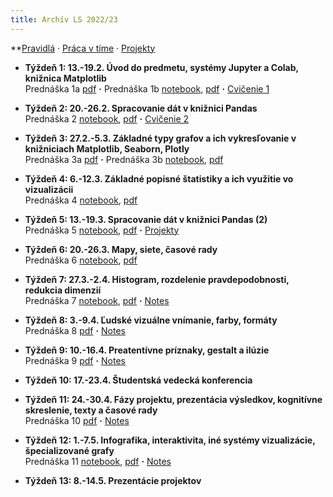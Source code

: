 ```yaml
---
title: Archív LS 2022/23
---
```



**[Pravidlá](./Rules.md) · [Práca v tíme](./Groups.md) · [Projekty](./Projects.md)

* **Týždeň 1: 13.-19.2. Úvod do predmetu, systémy Jupyter a Colab, knižnica Matplotlib**<br>Prednáška 1a [pdf](./pdf/L01a_visualization_history.pdf) **·** Prednáška 1b [notebook](https://colab.research.google.com/github/bbrejova/viz//blob/master/notebooks/L01b_Jupyter_Colab_Matplotlib.ipynb), [pdf](./pdf/L01b_Jupyter_Colab_Matplotlib.pdf) **·** [Cvičenie 1](./Tutorial1.md)

* **Týždeň 2: 20.-26.2. Spracovanie dát v knižnici Pandas**<br>
Prednáška 2 [notebook](https://colab.research.google.com/github/bbrejova/viz//blob/master/notebooks/L02_Processing_Pandas.ipynb), [pdf](./pdf/L02_Processing_Pandas.pdf) **·** [Cvičenie 2](./Tutorial2.md)


* **Týždeň 3: 27.2.-5.3. Základné typy grafov a ich vykresľovanie v knižniciach Matplotlib, Seaborn, Plotly**<br>Prednáška 3a [pdf](./pdf/L03a_Plot_types.pdf)  **·**  Prednáška 3b [notebook](https://colab.research.google.com/github/bbrejova/viz/blob/master/notebooks/L03b_Plot_types.ipynb), [pdf](./pdf/L03b_Plot_types.pdf)


* **Týždeň 4: 6.-12.3. Základné popisné štatistiky a ich využitie vo vizualizácii**<br>Prednáška 4 [notebook](https://colab.research.google.com/github/bbrejova/viz/blob/master/notebooks/L04_Summary_statistics.ipynb), [pdf](./pdf/L04_Summary_statistics.pdf)

* **Týždeň 5: 13.-19.3. Spracovanie dát v knižnici Pandas (2)**<br>Prednáška 5 [notebook](https://colab.research.google.com/github/bbrejova/viz/blob/master/notebooks/L05_Pandas_2.ipynb), [pdf](./pdf/L05_Pandas_2.pdf) **·** [Projekty](./Projects.md)

* **Týždeň 6: 20.-26.3. Mapy, siete, časové rady**<br>Prednáška 6 [notebook](https://colab.research.google.com/github/bbrejova/viz/blob/master/notebooks/L06_Maps_etc.ipynb), [pdf](./pdf/L06_Maps_etc.pdf)

* **Týždeň 7: 27.3.-2.4. Histogram, rozdelenie pravdepodobnosti, redukcia dimenzií**<br>Prednáška 7 [notebook](https://colab.research.google.com/github/bbrejova/viz/blob/master/notebooks/L07_More_statistics.ipynb), [pdf](./pdf/L07_More_statistics.pdf) **·** [Notes](./L07-notes.md)

* **Týždeň 8: 3.-9.4. Ľudské vizuálne vnímanie, farby, formáty**<br>
Prednáška 8 [pdf](./pdf/L08_Perception_colors.pdf) **·** [Notes](./L08-notes.md)


* **Týždeň 9: 10.-16.4. Preatentívne príznaky, gestalt a ilúzie**<br>
Prednáška 9 [pdf](./pdf/L09_Preattentive_and_Gestalt.pdf) **·** [Notes](./L09-notes.md)

* **Týždeň 10: 17.-23.4. Študentská vedecká konferencia**

* **Týždeň 11: 24.-30.4. Fázy projektu, prezentácia výsledkov, kognitívne skreslenie, texty a časové rady**<br>
Prednáška 10 [pdf](./pdf/L10_Presentation_and_text.pdf) **·** [Notes](./L10-notes.md)

* **Týždeň 12: 1.-7.5. Infografika, interaktivita, iné systémy vizualizácie, špecializované grafy**<br>
Prednáška 11 [notebook](https://colab.research.google.com/github/bbrejova/viz/blob/master/notebooks/L11_Miscelaneous.ipynb), [pdf](./pdf/L11_Miscelaneous.pdf) **·** [Notes](./L11-notes.md)

* **Týždeň 13: 8.-14.5. Prezentácie projektov**
